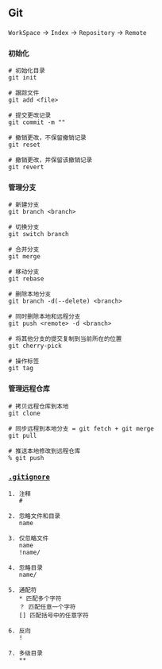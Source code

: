 ## **Git**

`WorkSpace` -> `Index` -> `Repository` -> `Remote`

### **`初始化`**
```shell
# 初始化目录
git init

# 跟踪文件
git add <file>

# 提交更改记录
git commit -m ""

# 撤销更改，不保留撤销记录
git reset

# 撤销更改，并保留该撤销记录
git revert
```

### **`管理分支`**
```shell
# 新建分支
git branch <branch>

# 切换分支
git switch branch

# 合并分支
git merge

# 移动分支
git rebase

# 删除本地分支
git branch -d(--delete) <branch>

# 同时删除本地和远程分支
git push <remote> -d <branch>

# 将其他分支的提交复制到当前所在的位置
git cherry-pick

# 操作标签
git tag
```

### **`管理远程仓库`**
```shell
# 拷贝远程仓库到本地
git clone

# 同步远程到本地分支 = git fetch + git merge
git pull

# 推送本地修改到远程仓库
% git push
```

### [**`.gitignore`**](https://github.com/github/gitignore)
```
1. 注释
   # 

2. 忽略文件和目录
   name

3. 仅忽略文件
   name 
   !name/

4. 忽略目录
   name/

5. 通配符
   * 匹配多个字符
   ？ 匹配任意一个字符
   [] 匹配括号中的任意字符

6. 反向
   !

7. 多级目录
   **
```